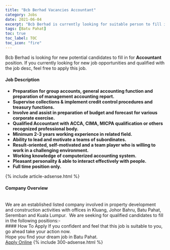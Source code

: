 ```yaml
---
title: "Bcb Berhad Vacancies Accountant" 
category: Jobs 
date: 2021-06-04 
excerpt: "Bcb Berhad is currently looking for suitable person to fill in the Accountant which based in Batu Pahat" 
tags: [Batu Pahat] 
toc: true 
toc_label: TOC 
toc_icon: "fire" 
--- 
```


<p>Bcb Berhad is looking for new potential candidates to fill in for <b>Accountant</b> position. If you currently looking for new job opportunities and qualified with the job desc, feel free to apply this job.
</p><div><div><h4>Job Description</h4></div><div><div><span><div><ul><li><strong>Preparation for group accounts, general accounting function and preparation of management accounting report.</strong></li><li><strong>Supervise collections &amp; implement credit control procedures and treasury functions.</strong></li><li><strong>Involve and assist in preparation of budget and forecast for various corporate exercise.</strong></li><li><strong>Qualified Accountant with ACCA, CIMA, MICPA qualification or others recognized professional body.</strong></li><li><strong>Minimum 2-3 years working experience in related field.</strong></li><li><strong>Ability to lead and motivate a teams of subordinates.</strong></li><li><strong>Result-oriented, self-motivated and a team player who is willing to work in a challenging environment.</strong></li><li><strong>Working knowledge of computerized accounting system.</strong></li><li><strong>Pleasant personality &amp; able to interact effectively with people.</strong></li><li><strong>Full time position only.</strong></li></ul></div></span></div></div></div> 
{% include article-adsense.html %} 
<div><div><h4>Company Overview</h4></div><div><div><span><div><div>&#160;
<div>We are an established listed company involved in property development and construction activities with offices in Kluang, Johor Bahru, Batu Pahat, Seremban and Kuala Lumpur.&#160; We are seeking for qualified candidates to fill in the following positions:-</div>
</div></div></span></div></div></div> 
#### How To Apply 
If you confident and feel that this job is suitable to you, go ahead take your action now. <br/> 
Hope you find your dream job in Batu Pahat. <br/> 
<a href="https://www.jobstreet.com.my/en/job/accountant-4568803?jobId=jobstreet-my-job-4568803&" class="btn btn--info" target="_blank" rel="nofollow noopenner">Apply Online</a> 
{% include 300-adsense.html %} 